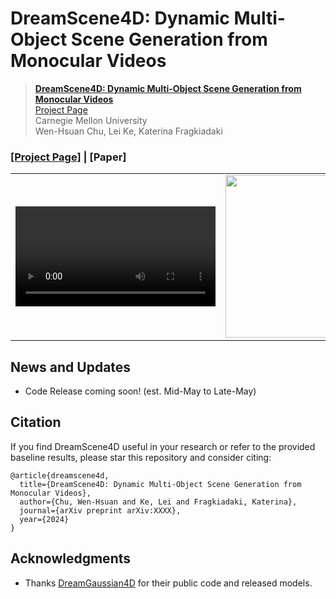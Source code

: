 # DreamScene4D: Dynamic Multi-Object Scene Generation from Monocular Videos


> [**DreamScene4D: Dynamic Multi-Object Scene Generation from Monocular Videos**](https://dreamscene4d.github.io/)           
> [Project Page](https://dreamscene4d.github.io/)           
> Carnegie Mellon University   
> Wen-Hsuan Chu, Lei Ke, Katerina Fragkiadaki    

### [**[Project Page]**](https://dreamscene4d.github.io/) **|** **[Paper]**

<table>
  <tr>
    <td><video src="https://github.com/dreamscene4d/dreamscene4d/assets/47765488/993d13ea-4d07-4d27-988e-7b6480234eaa" width="320"></video></td>
    <td><img src="demo-1.gif" width="260"></td>
    <td><video src="https://github.com/dreamscene4d/dreamscene4d/assets/47765488/c219b3e3-2469-42af-a0ba-12a8fc97cbe3" width="320"></video></td>
  </tr>
</table>

News and Updates
-----------------
- Code Release coming soon! (est. Mid-May to Late-May)

Citation
---------------
If you find DreamScene4D useful in your research or refer to the provided baseline results, please star this repository and consider citing:
```
@article{dreamscene4d,
  title={DreamScene4D: Dynamic Multi-Object Scene Generation from Monocular Videos},
  author={Chu, Wen-Hsuan and Ke, Lei and Fragkiadaki, Katerina},
  journal={arXiv preprint arXiv:XXXX},
  year={2024}
}
```

## Acknowledgments
- Thanks [DreamGaussian4D](https://jiawei-ren.github.io/projects/dreamgaussian4d/) for their public code and released models.
